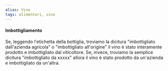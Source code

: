 ```yaml
---
alias: Vino
tags: alimentari, vino
---
```


#### Imbottigliamento
Se, leggendo l'etichetta della bottiglia, troviamo la dicitura "imbottigliato dall'azienda agricola" o "imbottigliato all'origine" il vino è stato interamente prodotto e imbottigliato dal viticoltore.
Se, invece, troviamo la semplice dicitura "imbottigliato da xxxxx" allora il vino è stato prodotto da un'azienda e imbottigliato da un'altra.